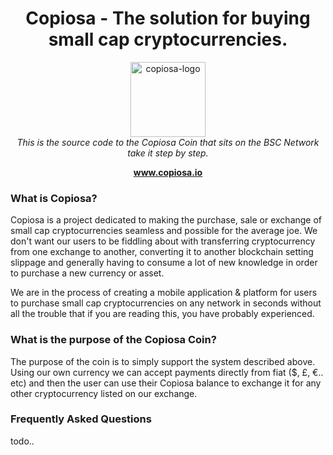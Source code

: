 <h1 align="center">Copiosa - The solution for buying small cap cryptocurrencies.</h1>

<p align="center">
  <img src="https://copiosa.io/android-chrome-512x512.png" alt="copiosa-logo" height="120px"/>
  <br>
  <i>This is the source code to the Copiosa Coin that sits on the BSC Network
    <br> take it step by step.</i>
  <br>
</p>

<p align="center">
  <a href="https://copiosa.io"><strong>www.copiosa.io</strong></a>
  <br>
</p>

### What is Copiosa?
Copiosa is a project dedicated to making the purchase, sale or exchange of small cap cryptocurrencies seamless and 
possible for the average joe. We don't want our users to be fiddling about with transferring cryptocurrency from one
exchange to another, converting it to another blockchain setting slippage and generally having to consume a lot of 
new knowledge in order to purchase a new currency or asset. 

We are in the process of creating a mobile application & platform for users to purchase small cap cryptocurrencies on 
any network in seconds without all the trouble that if you are reading this, you have probably experienced.

### What is the purpose of the Copiosa Coin?
The purpose of the coin is to simply support the system described above. Using our own currency we can accept payments 
directly from fiat ($, £, €.. etc) and then the user can use their Copiosa balance to exchange it for any other 
cryptocurrency listed on our exchange.

### Frequently Asked Questions
todo..